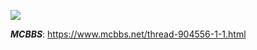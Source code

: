 ![](https://arasple.oss-cn-beijing.aliyuncs.com/plugins/CNTrans/CNTrans.png)

***MCBBS***:
https://www.mcbbs.net/thread-904556-1-1.html
